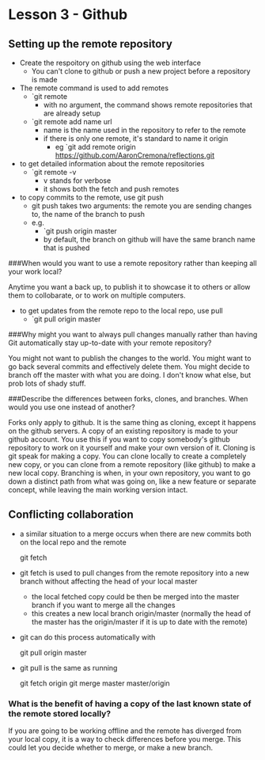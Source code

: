 # Lesson 3 - Github

## Setting up the remote repository
* Create the respoitory on github using the web interface
	* You can't clone to github or push a new project before a 
	repository is made
* The remote command is used to add remotes
	* `git remote
		* with no argument, the command shows remote repositories that are already setup
	* `git remote add name url
		* name is the name used in the repository to refer to the remote
		* if there is only one remote, it's standard to name it origin
			* eg `git add remote origin https://github.com/AaronCremona/reflections.git
* to get detailed information about the remote repositories
	* `git remote -v
		* v stands for verbose
		* it shows both the fetch and push remotes
* to copy commits to the remote, use git push
	* git push takes two arguments: the remote you are sending changes to, the name of the branch to push
	* e.g.
		* `git push origin master
		* by default, the branch on github will have the same branch name that is pushed


###When would you want to use a remote repository rather than keeping all your work local?

Anytime you want a back up, to publish it to showcase it to others or allow them to collobarate, or to work on multiple computers.

* to get updates from the remote repo to the local repo, use pull
	* `git pull origin master

###Why might you want to always pull changes manually rather than having Git automatically stay up-to-date with your remote repository?

You might not want to publish the changes to the world. You might want to go back several commits and effectively delete them.
You might decide to branch off the master with what you are doing. I don't know what else, but prob lots of shady stuff.

###Describe the differences between forks, clones, and branches. When would you use one instead of another?

Forks only apply to github. It is the same thing as cloning, except it happens on the github servers. A copy of an existing repository is made to your github account. You use this if you want to copy somebody's github repository to work on it yourself and make your own version of it. Cloning is git speak for making a copy. You can clone locally to create a completely new copy, or you can clone from a remote repository (like github) to make a new local copy. Branching is when, in your own repository, you want to go down a distinct path from what was going on,
like a new feature or separate concept, while leaving the main working version intact. 

## Conflicting collaboration
* a similar situation to a merge occurs when there are new commits both on the local repo and the remote
	
	git fetch

* git fetch is used to pull changes from the remote repository into a new branch without affecting the head of your local master
	* the local fetched copy could be then be merged into the master branch if you want to merge all the changes
	* this creates a new local branch origin/master (normally the head of the master has the origin/master
	if it is up to date with the remote)
* git can do this process automatically with
	
	git pull origin master

* git pull is the same as running 

	git fetch origin
	git merge master master/origin 

### What is the benefit of having a copy of the last known state of the remote stored locally?

If you are going to be working offline and the remote has diverged from your local copy, it is a way
to check differences before you merge. This could let you decide whether to merge, or make a new
branch. 
